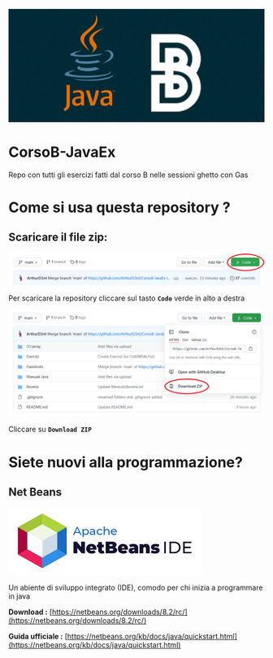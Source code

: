 ![logo](.ignore/repo-logo.png)

# CorsoB-JavaEx
Repo con tutti gli esercizi fatti dal corso B nelle sessioni ghetto con Gas

# Come si usa questa repository ?

## Scaricare il file zip:
![zip-1](https://raw.githubusercontent.com/ArthurD3nt/CorsoB-JavaEx/main/.ignore/zip-1.png)

Per scaricare la repository cliccare sul tasto **`Code`** verde in alto a destra 

![zip-2](https://raw.githubusercontent.com/ArthurD3nt/CorsoB-JavaEx/main/.ignore/zip-2.png)

Cliccare su **`Download ZIP`**

# Siete nuovi alla programmazione?

## Net Beans
![logo-NetBeans](.ignore/logo-NetBeans.png)

Un abiente di sviluppo integrato (IDE), comodo per chi inizia a programmare in java

**Download :** [https://netbeans.org/downloads/8.2/rc/](https://netbeans.org/downloads/8.2/rc/)

**Guida ufficiale :** [https://netbeans.org/kb/docs/java/quickstart.html](https://netbeans.org/kb/docs/java/quickstart.html)
